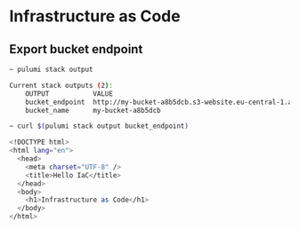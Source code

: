 # Infrastructure as Code

## Export bucket endpoint

```bash
~ pulumi stack output

Current stack outputs (2):
    OUTPUT           VALUE
    bucket_endpoint  http://my-bucket-a8b5dcb.s3-website.eu-central-1.amazonaws.com
    bucket_name      my-bucket-a8b5dcb
```

```bash
~ curl $(pulumi stack output bucket_endpoint)

<!DOCTYPE html>
<html lang="en">
  <head>
    <meta charset="UTF-8" />
    <title>Hello IaC</title>
  </head>
  <body>
    <h1>Infrastructure as Code</h1>
  </body>
</html>
```
